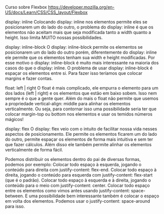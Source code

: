 Curso sobre Flexbox
https://developer.mozilla.org/en-US/docs/Learn/CSS/CSS_layout/Flexbox

display: inline
Colocando display: inline nos elementos permite eles se posicionarem um do lado do outro, o problema do display: inline é que os elementos não aceitam mais que seja modificada tanto a width quanto a height. Isso limita MUITO nossas possibilidades.

display: inline-block
O display: inline-block permite os elementos se posicionarem um do lado do outro porém, diferentemente do display: inline ele permite que os elementos tenham sua width e height modificadas. Por esse motivo o display: inline-block é muito mais interessante na maioria dos casos do que o display: inline.
O problema de usar display: inline-block é espaçar os elementos entre si. Para fazer isso teríamos que colocar margins e fazer contas.

float: left | right
O float é mais complicado, ele empurra o elemento para um dos lados (left | right) e os elementos que estão em baixo sobem. Isso nem sempre é o que a gente quer. Além do mais o float não permite que usemos a propriedade vertical-align: middle para alinhar os elementos verticalmente. Ou seja, para contornar isso uma possibilidade seria ter que colocar margin-top ou bottom nos elementos e usar os temidos números mágicos!

display: flex
O display: flex veio com o intuito de facilitar nossa vida nesses aspectos de posicionamento. Ele permite os elementos ficarem um do lado do outro, permite espaçar os elementos de forma mais intuitiva e sem ter que fazer cálculos. Além disso ele também permite alinhar os elementos verticalmente de forma fácil.


Podemos distribuir os elementos dentro do pai de diversas formas, podemos por exemplo:
Colocar todo espaço à esquerda, jogando o conteúdo para direita com justify-content: flex-end.
Colocar todo espaço à direita, jogando o conteúdo para esquerda com justify-content: flex-start (que é o padrão).
Colocar todo espaço à esquerda e à direita, jogando o conteúdo para o meio com justify-content: center.
Colocar todo espaço entre os elementos como vimos antes usando justify-content: space-between.
E uma possibilidade bem interessante também é colocar o espaço em volta dos elementos. Podemos usar o justify-content: space-around para isso.

